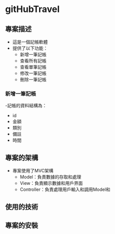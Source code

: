 # gitHubTravel
## 專案描述
- 這是一個記帳軟體
- 提供了以下功能：
  - 新增一筆記帳
  - 查看所有記帳
  - 查看單筆記帳
  - 修改一筆記帳
  - 刪除一筆記帳
### 新增一筆記帳
-記帳的資料結構為：
  - id
  - 金額
  - 類別
  - 備註
  - 時間
## 專案的架構
- 專案使用了MVC架構
  - Model：負責數據的存取和處理
  - View：負責顯示數據和用戶界面
  - Controller：負責處理用戶輸入和調用Model和
## 使用的技術


## 專案的安裝